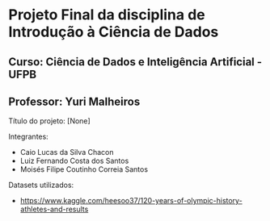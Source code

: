 # Projeto Final da disciplina de Introdução à Ciência de Dados
## Curso: Ciência de Dados e Inteligência Artificial - UFPB
## Professor: Yuri Malheiros

Título do projeto: [None]

Integrantes: 
- Caio Lucas da Silva Chacon
- Luiz Fernando Costa dos Santos
- Moisés Filipe Coutinho Correia Santos

Datasets utilizados:
- https://www.kaggle.com/heesoo37/120-years-of-olympic-history-athletes-and-results

